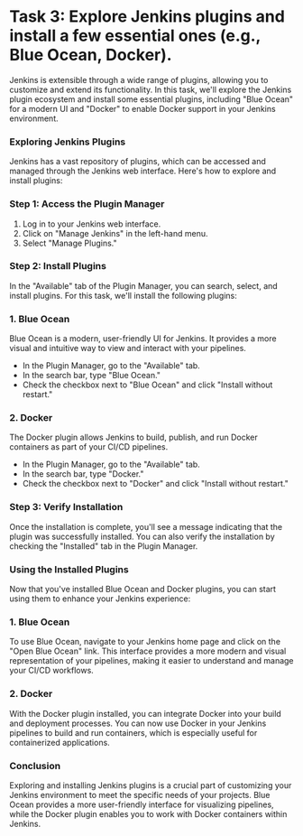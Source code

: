 # Task 3: Explore Jenkins plugins and install a few essential ones (e.g., Blue Ocean, Docker).

Jenkins is extensible through a wide range of plugins, allowing you to customize and extend its functionality. In this task, we'll explore the Jenkins plugin ecosystem and install some essential plugins, including "Blue Ocean" for a modern UI and "Docker" to enable Docker support in your Jenkins environment.

### **Exploring Jenkins Plugins**

Jenkins has a vast repository of plugins, which can be accessed and managed through the Jenkins web interface. Here's how to explore and install plugins:

### Step 1: Access the Plugin Manager

1. Log in to your Jenkins web interface.
2. Click on "Manage Jenkins" in the left-hand menu.
3. Select "Manage Plugins."

### Step 2: Install Plugins

In the "Available" tab of the Plugin Manager, you can search, select, and install plugins. For this task, we'll install the following plugins:

### **1. Blue Ocean**

Blue Ocean is a modern, user-friendly UI for Jenkins. It provides a more visual and intuitive way to view and interact with your pipelines.

- In the Plugin Manager, go to the "Available" tab.
- In the search bar, type "Blue Ocean."
- Check the checkbox next to "Blue Ocean" and click "Install without restart."

### **2. Docker**

The Docker plugin allows Jenkins to build, publish, and run Docker containers as part of your CI/CD pipelines.

- In the Plugin Manager, go to the "Available" tab.
- In the search bar, type "Docker."
- Check the checkbox next to "Docker" and click "Install without restart."

### Step 3: Verify Installation

Once the installation is complete, you'll see a message indicating that the plugin was successfully installed. You can also verify the installation by checking the "Installed" tab in the Plugin Manager.

### **Using the Installed Plugins**

Now that you've installed Blue Ocean and Docker plugins, you can start using them to enhance your Jenkins experience:

### 1. Blue Ocean

To use Blue Ocean, navigate to your Jenkins home page and click on the "Open Blue Ocean" link. This interface provides a more modern and visual representation of your pipelines, making it easier to understand and manage your CI/CD workflows.

### 2. Docker

With the Docker plugin installed, you can integrate Docker into your build and deployment processes. You can now use Docker in your Jenkins pipelines to build and run containers, which is especially useful for containerized applications.

### **Conclusion**

Exploring and installing Jenkins plugins is a crucial part of customizing your Jenkins environment to meet the specific needs of your projects. Blue Ocean provides a more user-friendly interface for visualizing pipelines, while the Docker plugin enables you to work with Docker containers within Jenkins.